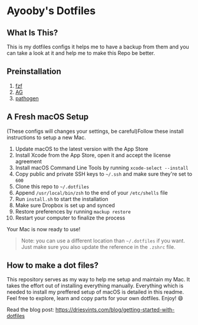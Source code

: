 # Ayooby's Dotfiles

## What Is This?
This is my dotfiles configs it helps me to have a backup from them and you can take a look at it and help me to make this Repo be better.

## Preinstallation
1. [fzf](https://github.com/junegunn/fzf)
2. [AG](https://github.com/ggreer/the_silver_searcher)
3. [pathogen](https://github.com/tpope/vim-pathogen)


## A Fresh macOS Setup

(These configs will changes your settings, be careful)Follow these install instructions to setup a new Mac.

1. Update macOS to the latest version with the App Store
2. Install Xcode from the App Store, open it and accept the license agreement
3. Install macOS Command Line Tools by running `xcode-select --install`
4. Copy public and private SSH keys to `~/.ssh` and make sure they're set to `600`
5. Clone this repo to `~/.dotfiles`
6. Append `/usr/local/bin/zsh` to the end of your `/etc/shells` file
7. Run `install.sh` to start the installation
8. Make sure Dropbox is set up and synced
9. Restore preferences by running `mackup restore`
10. Restart your computer to finalize the process

Your Mac is now ready to use!

> Note: you can use a different location than `~/.dotfiles` if you want. Just make sure you also update the reference in the `.zshrc` file.

## How to make a dot files?

This repository serves as my way to help me setup and maintain my Mac. It takes the effort out of installing everything manually. Everything which is needed to install my preffered setup of macOS is detailed in this readme. Feel free to explore, learn and copy parts for your own dotfiles. Enjoy! :smile:

Read the blog post: https://driesvints.com/blog/getting-started-with-dotfiles

